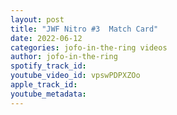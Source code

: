 ```yaml
---
layout: post
title: "JWF Nitro #3  Match Card"
date: 2022-06-12
categories: jofo-in-the-ring videos
author: jofo-in-the-ring
spotify_track_id: 
youtube_video_id: vpswPDPXZOo
apple_track_id: 
youtube_metadata: 
---
```


